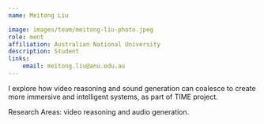 ```yaml
---
name: Meitong Liu

image: images/team/meitong-liu-photo.jpeg
role: ment
affiliation: Australian National University
description: Student
links:
    email: meitong.liu@anu.edu.au
---
```


I explore how video reasoning and sound generation can coalesce to create more immersive and intelligent systems, as part of TIME project.

Research Areas: video reasoning and audio generation.